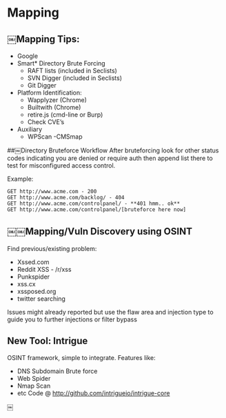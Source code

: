 # Mapping

## ￼Mapping Tips:
- Google
- Smart* Directory Brute Forcing
  - RAFT lists (included in Seclists)
  - SVN Digger (included in Seclists)
  -  Git Digger
- Platform Identification:
  - Wapplyzer (Chrome)
  - Builtwith (Chrome)
  - retire.js (cmd-line or Burp)
  - Check CVE’s
- Auxiliary
  - WPScan
  -CMSmap

##￼Directory Bruteforce Workflow
After bruteforcing look for other status codes indicating you are denied or require auth then append list there to test for misconfigured access control.

Example:

````
GET http://www.acme.com - 200
GET http://www.acme.com/backlog/ - 404
GET http://www.acme.com/controlpanel/ - **401 hmm.. ok**
GET http://www.acme.com/controlpanel/[bruteforce here now]
````

## ￼￼Mapping/Vuln Discovery using OSINT
Find previous/existing problem:
- Xssed.com
- Reddit XSS - /r/xss
- Punkspider
- xss.cx
- xssposed.org
- twitter searching

Issues might already reported but use the flaw area and injection type to guide you to further injections or filter bypass


## New Tool: Intrigue
OSINT framework, simple to integrate. Features like:
- DNS Subdomain Brute force
- Web Spider
- Nmap Scan
- etc
Code @ http://github.com/intrigueio/intrigue-core


￼
